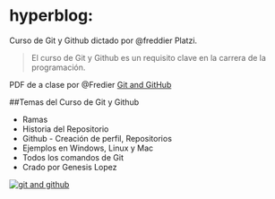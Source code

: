 # hyperblog:
Curso de Git y Github dictado por @freddier Platzi.

>El curso de Git y Github es un requisito clave en la carrera de la programación.

PDF de a clase por @Fredier
[Git and GitHub](http://https://static.platzi.com/media/public/uploads/git-github_917f1c24-de6d-4d30-99ca-f47214e6ae16.pdf "Git and GitHub")

##Temas del Curso de Git y Github
* Ramas
* Historia del Repositorio
* Github - Creación de perfil, Repositorios
* Ejemplos en Windows, Linux y Mac
* Todos los comandos de Git
* Crado por Genesis Lopez

[![git and github](https://camo.githubusercontent.com/38f113b96a368dfb7f634d2f2da97e7b8c748042d2a284b97c3fad048bb3ff55/68747470733a2f2f6d69726f2e6d656469756d2e636f6d2f6d61782f323733322f312a6d74736b3366515f4252656d466964686b656c3364412e706e67 "git and github")](https://camo.githubusercontent.com/38f113b96a368dfb7f634d2f2da97e7b8c748042d2a284b97c3fad048bb3ff55/68747470733a2f2f6d69726f2e6d656469756d2e636f6d2f6d61782f323733322f312a6d74736b3366515f4252656d466964686b656c3364412e706e67 "git and github")
